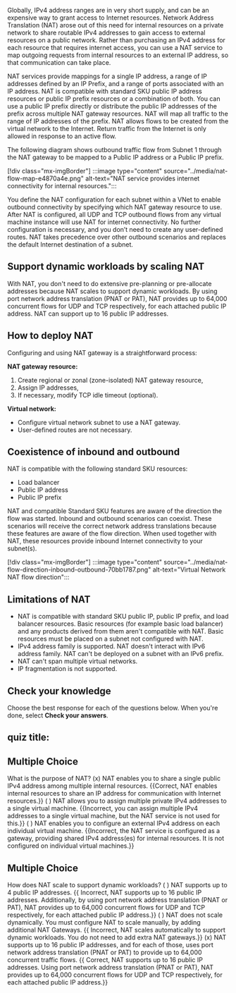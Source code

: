 Globally, IPv4 address ranges are in very short supply, and can be an expensive way to grant access to Internet resources. Network Address Translation (NAT) arose out of this need for internal resources on a private network to share routable IPv4 addresses to gain access to external resources on a public network. Rather than purchasing an IPv4 address for each resource that requires internet access, you can use a NAT service to map outgoing requests from internal resources to an external IP address, so that communication can take place.

NAT services provide mappings for a single IP address, a range of IP addresses defined by an IP Prefix, and a range of ports associated with an IP address. NAT is compatible with standard SKU public IP address resources or public IP prefix resources or a combination of both. You can use a public IP prefix directly or distribute the public IP addresses of the prefix across multiple NAT gateway resources. NAT will map all traffic to the range of IP addresses of the prefix. NAT allows flows to be created from the virtual network to the Internet. Return traffic from the Internet is only allowed in response to an active flow.

The following diagram shows outbound traffic flow from Subnet 1 through the NAT gateway to be mapped to a Public IP address or a Public IP prefix.

\[!div class="mx-imgBorder"\] :::image type="content" source="../media/nat-flow-map-e4870a4e.png" alt-text="NAT service provides internet connectivity for internal resources.":::


You define the NAT configuration for each subnet within a VNet to enable outbound connectivity by specifying which NAT gateway resource to use. After NAT is configured, all UDP and TCP outbound flows from any virtual machine instance will use NAT for internet connectivity. No further configuration is necessary, and you don’t need to create any user-defined routes. NAT takes precedence over other outbound scenarios and replaces the default Internet destination of a subnet.

## Support dynamic workloads by scaling NAT

With NAT, you don't need to do extensive pre-planning or pre-allocate addresses because NAT scales to support dynamic workloads. By using port network address translation (PNAT or PAT), NAT provides up to 64,000 concurrent flows for UDP and TCP respectively, for each attached public IP address. NAT can support up to 16 public IP addresses.

## How to deploy NAT

Configuring and using NAT gateway is a straightforward process:

**NAT gateway resource:**

1.  Create regional or zonal (zone-isolated) NAT gateway resource,
2.  Assign IP addresses,
3.  If necessary, modify TCP idle timeout (optional).

**Virtual network:**

 -  Configure virtual network subnet to use a NAT gateway.
 -  User-defined routes are not necessary.

## Coexistence of inbound and outbound

NAT is compatible with the following standard SKU resources:

 -  Load balancer
 -  Public IP address
 -  Public IP prefix

NAT and compatible Standard SKU features are aware of the direction the flow was started. Inbound and outbound scenarios can coexist. These scenarios will receive the correct network address translations because these features are aware of the flow direction. When used together with NAT, these resources provide inbound Internet connectivity to your subnet(s).

\[!div class="mx-imgBorder"\] :::image type="content" source="../media/nat-flow-direction-inbound-outbound-70bb1787.png" alt-text="Virtual Network NAT flow direction":::


## Limitations of NAT

 -  NAT is compatible with standard SKU public IP, public IP prefix, and load balancer resources. Basic resources (for example basic load balancer) and any products derived from them aren't compatible with NAT. Basic resources must be placed on a subnet not configured with NAT.
 -  IPv4 address family is supported. NAT doesn't interact with IPv6 address family. NAT can't be deployed on a subnet with an IPv6 prefix.
 -  NAT can't span multiple virtual networks.
 -  IP fragmentation is not supported.

## Check your knowledge

Choose the best response for each of the questions below. When you're done, select **Check your answers**.

## quiz title:

## Multiple Choice

What is the purpose of NAT? 
(x) NAT enables you to share a single public IPv4 address among multiple internal resources. {{Correct, NAT enables internal resources to share an IP address for communication with Internet resources.}} 
( ) NAT allows you to assign multiple private IPv4 addresses to a single virtual machine. {{Incorrect, you can assign multiple IPv4 addresses to a single virtual machine, but the NAT service is not used for this.}} 
( ) NAT enables you to configure an external IPv4 address on each individual virtual machine. {{Incorrect, the NAT service is configured as a gateway, providing shared IPv4 address(es) for internal resources. It is not configured on individual virtual machines.}}

## Multiple Choice

How does NAT scale to support dynamic workloads? 
( ) NAT supports up to 4 public IP addresses. {{ Incorrect, NAT supports up to 16 public IP addresses. Additionally, by using port network address translation (PNAT or PAT), NAT provides up to 64,000 concurrent flows for UDP and TCP respectively, for each attached public IP address.}} 
( ) NAT does not scale dynamically. You must configure NAT to scale manually, by adding additional NAT Gateways. {{ Incorrect, NAT scales automatically to support dynamic workloads. You do not need to add extra NAT gateways.}}
(x) NAT supports up to 16 public IP addresses, and for each of those, uses port network address translation (PNAT or PAT) to provide up to 64,000 concurrent traffic flows. {{ Correct, NAT supports up to 16 public IP addresses. Using port network address translation (PNAT or PAT), NAT provides up to 64,000 concurrent flows for UDP and TCP respectively, for each attached public IP address.}} 
